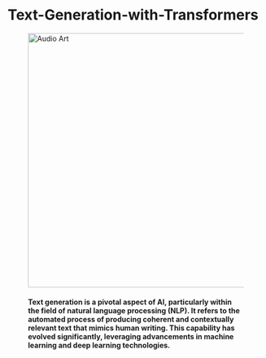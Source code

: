 # Text-Generation-with-Transformers

<figure>
        <img src="https://debuggercafe.com/wp-content/uploads/2023/11/Text-Generation-with-Transformers-e1700010212188.png" alt ="Audio Art" style='width:800px;height:500px;'>
        <figcaption>

#### Text generation is a pivotal aspect of AI, particularly within the field of natural language processing (NLP). It refers to the automated process of producing coherent and contextually relevant text that mimics human writing. This capability has evolved significantly, leveraging advancements in machine learning and deep learning technologies.        




